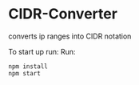 # CIDR-Converter
converts ip ranges into CIDR notation

To start up run:
Run:

```
npm install
npm start
```
